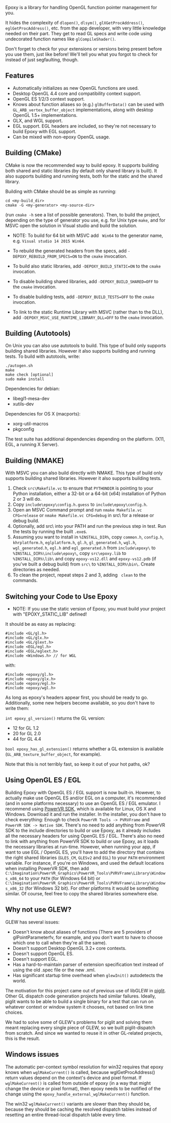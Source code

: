 Epoxy is a library for handling OpenGL function pointer management for
you.

It hides the complexity of `dlopen()`, `dlsym()`,
`glXGetProcAddress()`, `eglGetProcAddress()`, etc. from the
app developer, with very little knowledge needed on their part.  They
get to read GL specs and write code using undecorated function names
like `glCompileShader()`.

Don't forget to check for your extensions or versions being present
before you use them, just like before!  We'll tell you what you forgot
to check for instead of just segfaulting, though.

Features
--------

* Automatically initializes as new OpenGL functions are used.
* Desktop OpenGL 4.4 core and compatibility context support.
* OpenGL ES 1/2/3 context support.
* Knows about function aliases so (e.g.) `glBufferData()` can be
  used with `GL_ARB_vertex_buffer_object` implementations, along
  with desktop OpenGL 1.5+ implementations.
* GLX, and WGL support.
* EGL support. EGL headers are included, so they're not necessary to build Epoxy
  with EGL support.
* Can be mixed with non-epoxy OpenGL usage.

Building (CMake)
-----------------

CMake is now the recommended way to build epoxy. It supports building both
shared and static libraries (by default only shared library is built). It also
supports building and running tests, both for the static and the shared library.

Building with CMake should be as simple as running:

    cd <my-build_dir>
    cmake -G <my-generator> <my-source-dir>

(run `cmake -h` see a list of possible generators). Then, to build the project,
depending on the type of generator you use, e.g. for Unix type `make`, and for
MSVC open the solution in Visual studio and build the solution.

* NOTE: To build for 64 bit with MSVC add ` Win64` to the generator name, e.g.
  `Visual studio 14 2015 Win64`.

* To rebuild the generated headers from the specs, add
`-DEPOXY_REBUILD_FROM_SPECS=ON` to the `cmake` invocation.

* To build also static libraries, add
`-DEPOXY_BUILD_STATIC=ON` to the `cmake` invocation.

* To disable building shared libraries, add
`-DEPOXY_BUILD_SHARED=OFF` to the `cmake` invocation.

* To disable building tests, add
`-DEPOXY_BUILD_TESTS=OFF` to the `cmake` invocation.

* To link to the static Runtime Library with MSVC (rather than to the DLL), add
`-DEPOXY_MSVC_USE_RUNTIME_LIBRARY_DLL=OFF` to the `cmake` invocation.

Building (Autotools)
---------------------

On Unix you can also use autotools to build. This type of build only supports
building shared libraries. However it also supports building and running tests.
To build with autotools, write:

    ./autogen.sh
    make
    make check [optional]
    sudo make install

Dependencies for debian:

* libegl1-mesa-dev
* xutils-dev

Dependencies for OS X (macports):

* xorg-util-macros
* pkgconfig

The test suite has additional dependencies depending on the platform.
(X11, EGL, a running X Server).

Building (NMAKE)
-----------------

With MSVC you can also build directly with NMAKE. This type of build only
supports building shared libraries. However it also supports building
tests.

1. Check `src\Makefile.vc` to ensure that `PYTHONDIR` is pointing to your Python
   installation, either a 32-bit or a 64-bit (x64) installation of Python 2 or 3
   will do.
2. Copy `include\epoxy\config.h.guess` to `include\epoxy\config.h`.
3. Open an MSVC Command prompt and run `nmake Makefile.vc CFG=release` or
   `nmake Makefile.vc CFG=debug` in src\ for a release or debug build.
4. Optionally, add src\ into your PATH and run the previous step in test\. Run
   the tests by running the built `.exe`s.
5. Assuming you want to install in `%INSTALL_DIR%`, copy `common.h`, `config.h`,
   `khrplatform.h`, `eglplatform.h`, `gl.h`, `gl_generated.h`, `wgl.h`, `wgl_generated.h`,
   `egl.h` and `egl_generated.h` from `include\epoxy\` to
   `%INSTALL_DIR%\include\epoxy\`, copy `src\epoxy.lib` to `%INSTALL_DIR%\lib\` and
   copy `epoxy-vs12.dll` and `epoxy-vs12.pdb` (if you've built a debug build) from
   `src\` to `%INSTALL_DIR%\bin\`. Create directories as needed.
6. To clean the project, repeat steps 2 and 3, adding ` clean` to the commands.

Switching your Code to Use Epoxy
---------------------------------

* NOTE: If you use the static version of Epoxy, you must build your project with
  "EPOXY_STATIC_LIB" defined!

It should be as easy as replacing:

    #include <GL/gl.h>
    #include <GL/glx.h>
    #include <GL/glext.h>
    #include <EGL/egl.h>
    #include <EGL/eglext.h>
    #include <Windows.h> // for WGL

with:

    #include <epoxy/gl.h>
    #include <epoxy/glx.h>
    #include <epoxy/egl.h>
    #include <epoxy/wgl.h>

As long as epoxy's headers appear first, you should be ready to go.
Additionally, some new helpers become available, so you don't have to
write them:

`int epoxy_gl_version()` returns the GL version:

* 12 for GL 1.2
* 20 for GL 2.0
* 44 for GL 4.4

`bool epoxy_has_gl_extension()` returns whether a GL extension is
available (`GL_ARB_texture_buffer_object`, for example).

Note that this is not terribly fast, so keep it out of your hot paths,
ok?

Using OpenGL ES / EGL
----------------------

Building Epoxy with OpenGL ES / EGL support is now built-in. However, to
actually make use OpenGL ES and/or EGL on a computer, it's recommended (and in
some platforms necessary) to use an OpenGL ES / EGL emulator. I recommend using
[PowerVR SDK](http://community.imgtec.com/developers/powervr/graphics-sdk/),
which is available for Linux, OS X and Windows. Download it and run the
installer. In the installer, you don't have to check everything: Enough to check
`PowerVR Tools -> PVRVFrame` and `PowerVR SDK -> Native SDK`. There's no need to
add anything from PowerVR SDK to the include directories to build or use Epoxy,
as it already includes all the necessary headers for using OpenGL ES / EGL.
There's also no need to link with anything from PowerVR SDK to build or use
Epoxy, as it loads the necessary libraries at run-time. However, when running
your app, if want to use EGL / OpenGL ES, you'll have to add the directory that
contains the right shared libraries (`GLES_CM`, `GLESv2` and `EGL`) to your
`PATH` environment variable. For instance, if you're on Windows, and used the
default locations when installing PowerVR SDK, then add
`C:\Imagination\PowerVR_Graphics\PowerVR_Tools\PVRVFrame\Library\Windows_x86_64`
to your `PATH` (for Windows 64 bit) or
`C:\Imagination\PowerVR_Graphics\PowerVR_Tools\PVRVFrame\Library\Windows_x86_32`
(for Windows 32 bit). For other platforms it would be something similar. Of
course, feel free to copy the shared libraries somewhere else.

Why not use GLEW?
--------------------

GLEW has several issues:

* Doesn't know about aliases of functions (There are 5 providers of
  glPointParameterfv, for example, and you don't want to have to
  choose which one to call when they're all the same).
* Doesn't support Desktop OpenGL 3.2+ core contexts.
* Doesn't support OpenGL ES.
* Doesn't support EGL.
* Has a hard-to-maintain parser of extension specification text
  instead of using the old .spec file or the new .xml.
* Has significant startup time overhead when `glewInit()`
  autodetects the world.

The motivation for this project came out of previous use of libGLEW in
[piglit](http://piglit.freedesktop.org/).  Other GL dispatch code
generation projects had similar failures.  Ideally, piglit wants to be
able to build a single binary for a test that can run on whatever
context or window system it chooses, not based on link time choices.

We had to solve some of GLEW's problems for piglit and solving them
meant replacing every single piece of GLEW, so we built
piglit-dispatch from scratch.  And since we wanted to reuse it in
other GL-related projects, this is the result.

Windows issues
---------------

The automatic per-context symbol resolution for win32 requires that
epoxy knows when `wglMakeCurrent()` is called, because
wglGetProcAddress() return values depend on the context's device and
pixel format.  If `wglMakeCurrent()` is called from outside of
epoxy (in a way that might change the device or pixel format), then
epoxy needs to be notified of the change using the
`epoxy_handle_external_wglMakeCurrent()` function.

The win32 `wglMakeCurrent()` variants are slower than they should be,
because they should be caching the resolved dispatch tables instead of
resetting an entire thread-local dispatch table every time.
